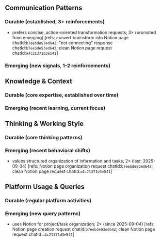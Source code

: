 ## Communication Patterns
### Durable (established, 3+ reinforcements)
- prefers concise, action-oriented transformation requests; 3× (promoted from emerging) [refs: convert brainstorm into Notion page chatId:`b7eebde93ed642`; "not connecting" response chatId:`b7eebde93ed642`; clean Notion page request chatId:`a4c21371d3e541`]

### Emerging (new signals, 1-2 reinforcements)

## Knowledge & Context
### Durable (core expertise, established over time)

### Emerging (recent learning, current focus)

## Thinking & Working Style
### Durable (core thinking patterns)

### Emerging (recent behavioral shifts)
- values structured organization of information and tasks; 2× (last: 2025-09-04) [refs: Notion page organization request chatId:`b7eebde93ed642`; clean Notion page request chatId:`a4c21371d3e541`]

## Platform Usage & Queries
### Durable (regular platform activities)

### Emerging (new query patterns)
- uses Notion for project/task organization; 2× (since 2025-09-04) [refs: Notion page creation request chatId:`b7eebde93ed642`; clean Notion page request chatId:`a4c21371d3e541`]